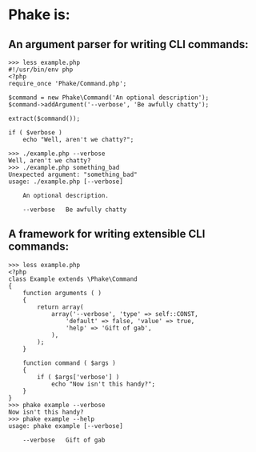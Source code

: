 Phake is:
========

An argument parser for writing CLI commands:
--------------------------------------------

    >>> less example.php
    #!/usr/bin/env php
    <?php
    require_once 'Phake/Command.php';

    $command = new Phake\Command('An optional description');
    $command->addArgument('--verbose', 'Be awfully chatty');

    extract($command());

    if ( $verbose )
        echo "Well, aren't we chatty?";

    >>> ./example.php --verbose
    Well, aren't we chatty?
    >>> ./example.php something_bad
    Unexpected argument: "something_bad"
    usage: ./example.php [--verbose]

        An optional description.

        --verbose   Be awfully chatty


A framework for writing extensible CLI commands:
------------------------------------------------

    >>> less example.php
    <?php
    class Example extends \Phake\Command
    {
        function arguments ( )
        {
            return array(
                array('--verbose', 'type' => self::CONST, 
                    'default' => false, 'value' => true,
                    'help' => 'Gift of gab',
                ),
            );
        }

        function command ( $args )
        {
            if ( $args['verbose'] )
                echo "Now isn't this handy?";
        }
    }
    >>> phake example --verbose
    Now isn't this handy?
    >>> phake example --help
    usage: phake example [--verbose]

        --verbose   Gift of gab


